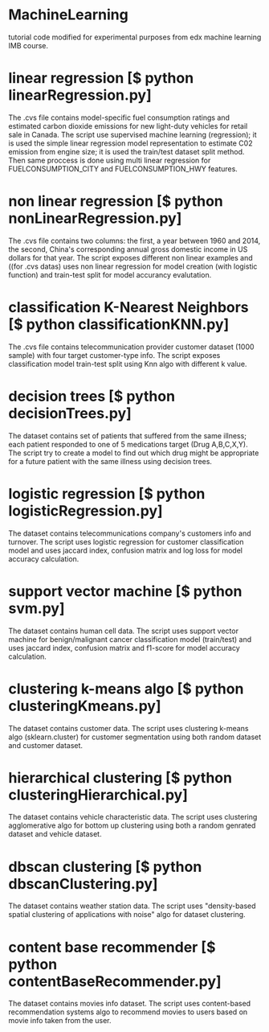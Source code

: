 # MachineLearning
tutorial code modified for experimental purposes from edx machine learning  IMB course.

# linear regression  [$ python linearRegression.py]
The .cvs file contains model-specific fuel consumption ratings and estimated carbon dioxide emissions for new light-duty vehicles for retail sale in Canada.
The script use supervised machine learning (regression); it is used the simple linear regression model representation to estimate C02 emission from engine size; it is used the train/test dataset split method.
Then same proccess is done using multi linear regression for FUELCONSUMPTION_CITY and FUELCONSUMPTION_HWY features.

# non linear regression [$ python nonLinearRegression.py]
The .cvs file contains two columns: the first, a year between 1960 and 2014, the second, China's corresponding annual gross domestic income in US dollars for that year.
The script exposes different non linear examples and ((for .cvs datas) uses non linear regression for model creation (with logistic function) and train-test split for model accurancy evalutation. 

# classification K-Nearest Neighbors [$ python classificationKNN.py]
The .cvs file contains telecommunication provider customer dataset (1000 sample) with four target customer-type info.
The script exposes classification model train-test split using Knn algo with different k value.

# decision trees [$ python decisionTrees.py]
The dataset contains set of patients that suffered from the same illness; each patient responded to one of 5 medications target (Drug A,B,C,X,Y). The script try to create a model to find out which drug might be appropriate for a future patient with the same illness using decision trees.

# logistic regression [$ python logisticRegression.py]
The dataset contains telecommunications company's customers info and turnover.
The script uses logistic regression for customer classification model and uses jaccard index, confusion matrix and log loss for model accuracy calculation. 

# support vector machine [$ python svm.py]
The dataset contains human cell data. The script uses support vector machine for benign/malignant cancer classification model (train/test) and uses jaccard index, confusion matrix and f1-score for model accuracy calculation. 

# clustering k-means algo [$ python clusteringKmeans.py]
The dataset contains customer data. The script uses clustering k-means algo (sklearn.cluster) for customer segmentation using both random dataset and customer dataset.

# hierarchical clustering [$ python clusteringHierarchical.py]
The dataset contains vehicle characteristic data. The script uses clustering agglomerative algo for bottom up clustering using both a random genrated dataset and vehicle dataset.

# dbscan clustering [$ python dbscanClustering.py]
The dataset contains weather station data. The script uses "density-based spatial clustering of applications with noise" algo for dataset clustering.

# content base recommender  [$ python contentBaseRecommender.py]
The dataset contains movies info dataset. The script uses content-based recommendation systems algo to recommend movies to users based on movie info taken from the user.
